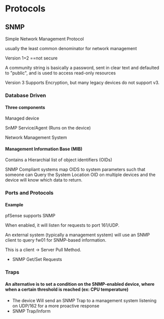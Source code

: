 # Protocols

## SNMP

Simple Network Management Protocol&#x20;

usually the least common denominator for network management

Version 1+2 ==not secure

A community string is basically a password, sent in clear text and defaulted to "public", and is used to access read-only resources

Version 3 Supports Encryption, but many legacy devices do not support v3.

### Database Driven&#x20;

#### Three components

Managed device&#x20;

SnMP Service/Agent (Runs on the device)

Network Management System

#### Management Information Base (MIB)

Contains a Hierarchial list of object identifiers (OIDs)&#x20;

SNMP Compliant systems map OIDS to system parameters such that someone can Query the System Location OID on multiple devices and the device will know which data to return.

### Ports and Protocols

#### Example

pfSense supports SNMP

When enabled, it will listen for requests to port 161/UDP.

An external system (typically a management system) will use an SNMP client to query fw01 for SNMP-based information.&#x20;

This is a client -> Server Pull Method.&#x20;

* SNMP Get/Set Requests

### Traps

#### An alternative is to set a condition on the SNMP-enabled device, where when a certain threshold is reached (ex: CPU temperature)&#x20;

* The device Will send an SNMP Trap to a management system listening on UDP/162 for a more proactive response&#x20;
* SNMP Trap/Inform

